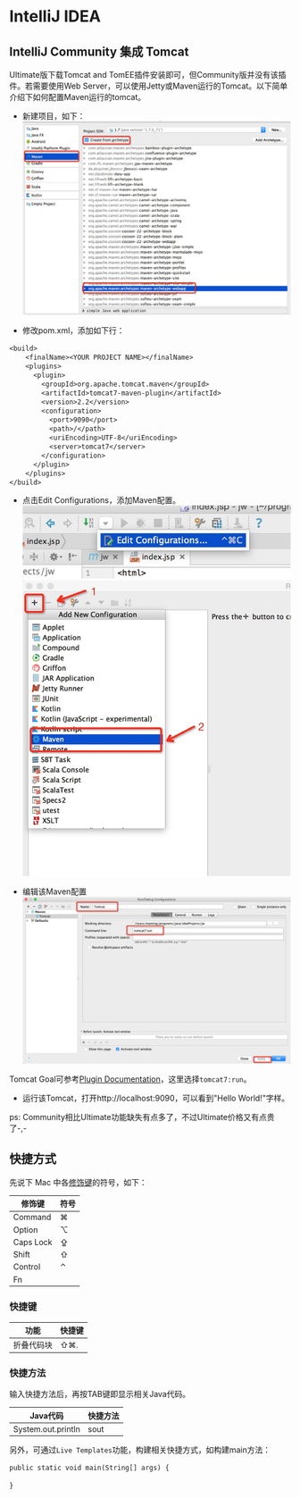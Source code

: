 # IntelliJ IDEA

## IntelliJ Community 集成 Tomcat
Ultimate版下载Tomcat and TomEE插件安装即可，但Community版并没有该插件。若需要使用Web Server，可以使用Jetty或Maven运行的Tomcat。以下简单介绍下如何配置Maven运行的tomcat。

- 新建项目，如下：
![create_new_project](img/intellij/mvn_tomcat_new.jpg)

- 修改pom.xml，添加如下行：
```
<build>
    <finalName><YOUR PROJECT NAME></finalName>
    <plugins>
      <plugin>
        <groupId>org.apache.tomcat.maven</groupId>
        <artifactId>tomcat7-maven-plugin</artifactId>
        <version>2.2</version>
        <configuration>
          <port>9090</port>
          <path>/</path>
          <uriEncoding>UTF-8</uriEncoding>
          <server>tomcat7</server>
        </configuration>
      </plugin>
    </plugins>
</build>
```

- 点击Edit Configurations，添加Maven配置。
![edit_configurations](img/intellij/mvn_tomcat_edit_con.jpg)
![add_mvn](img/intellij/mvn_tomcat_add.jpg)

- 编辑该Maven配置
![maven_conf](img/intellij/mvn_tomcat_conf.jpg)

Tomcat Goal可参考[Plugin Documentation](http://tomcat.apache.org/maven-plugin-2.2/tomcat7-maven-plugin/plugin-info.html)，这里选择`tomcat7:run`。

- 运行该Tomcat，打开http://localhost:9090，可以看到"Hello World!"字样。

ps: Community相比Ultimate功能缺失有点多了，不过Ultimate价格又有点贵了-,-

## 快捷方式

先说下 Mac 中各[修饰键](https://support.apple.com/zh-cn/HT201236)的符号，如下：

 修饰键  |  符号
---------|----------
 Command | ⌘
 Option | ⌥
 Caps Lock | ⇪
 Shift | ⇧
 Control | ⌃
 Fn |   |


### 快捷键

  功能      |  快捷键
------------|----------------
 折叠代码块 | ⇧⌘.


### 快捷方法
输入快捷方法后，再按TAB键即显示相关Java代码。

  Java代码            | 快捷方法        
----------------------|----------------
 System.out.println   |  sout           


另外，可通过`Live Templates`功能，构建相关快捷方式，如构建main方法：
```
public static void main(String[] args) {

}
```
